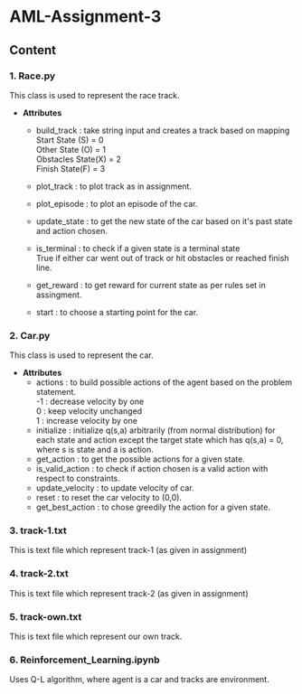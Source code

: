# AML-Assignment-3
## Content
### 1. Race.py
This class is used to represent the race track.
- **Attributes**
  - build_track : take string input and creates a track based on mapping\
  Start State (S) = 0\
  Other State (O) = 1\
  Obstacles State(X) = 2\
  Finish State(F) = 3
  
  - plot_track : to plot track as in assignment.
  - plot_episode : to plot an episode of the car.
  - update_state : to get the new state of the car based on it's past state and action chosen.
  - is_terminal : to check if a given state is a terminal state\
  True if either car went out of track or hit obstacles or reached finish line.
  - get_reward : to get reward for current state as per rules set in assingment.
  - start : to choose a starting point for the car.
 
 ### 2. Car.py
This class is used to represent the car.
 - **Attributes**
    - actions : to build possible actions of the agent based on the problem statement.\
  -1 : decrease velocity by one\
  0 : keep velocity unchanged\
  1 : increase velocity by one
    - initialize : initialize  q(s,a) arbitrarily (from normal distribution) for each state and action except the target state which has q(s,a) = 0, where s is state and a is action.
    - get_action : to get the possible actions for a given state.
    - is_valid_action :  to check if action chosen is a valid action with respect to constraints.
    - update_velocity : to update velocity of car.
    - reset : to reset the car velocity to (0,0).
    - get_best_action : to chose greedily the action for a given state.
    
### 3. track-1.txt
This is text file which represent track-1 (as given in assignment)
### 4. track-2.txt
This is text file which represent track-2 (as given in assignment)
### 5. track-own.txt
This is text file which represent our own track.
### 6. Reinforcement_Learning.ipynb
Uses Q-L algorithm, where agent is a car and tracks are environment.
